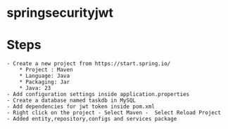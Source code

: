 # springsecurityjwt
# Steps
    - Create a new project from https://start.spring.io/
        * Project : Maven
        * Language: Java
        * Packaging: Jar
        * Java: 23
    - Add configuration settings inside application.properties
    - Create a database named taskdb in MySQL
    - Add dependencies for jwt token inside pom.xml
    - Right click on the project - Select Maven -  Select Reload Project
    - Added entity,repository,configs and services package